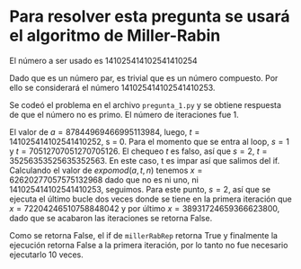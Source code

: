 # Para resolver esta pregunta se usará el algoritmo de Miller-Rabin

El número a ser usado es 141025414102541410254

Dado que es un número par, es trivial que es un número compuesto. Por ello se considerará el número 141025414102541410253.

Se codeó el problema en el archivo `pregunta_1.py` y se obtiene respuesta de que el número no es primo. El número de iteraciones fue 1.

El valor de $a =87844969466995113984$, luego, $t = 141025414102541410252$, s = 0. Para el momento que se entra al loop, $s = 1$ y $t = 70512707051270705126$. El chequeo $t % 2 == 1$ es falso, así que $s = 2$, $t = 35256353525635352563$. En este caso, t es impar así que salimos del if. 
Calculando el valor de $expomod(a,t,n)$ tenemos $x = 62620277057575132968$ dado que no es ni uno, ni 141025414102541410253, seguimos. Para este punto, $s = 2$, así que se ejecuta el último bucle dos veces donde se tiene en la primera iteración que $x = 72204246510758848042$ y por último $x = 38931724659366623800$, dado que se acabaron las iteraciones se retorna False.

Como se retorna False, el if de `millerRabRep` retorna True y finalmente la ejecución retorna False a la primera iteración, por lo tanto no fue necesario ejecutarlo 10 veces.
